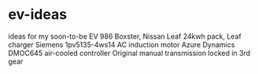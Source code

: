 # ev-ideas
ideas for my soon-to-be EV
986 Boxster, Nissan Leaf 24kwh pack, Leaf charger
Siemens 1pv5135-4ws14 AC induction motor
Azure Dynamics DMOC645 air-cooled controller
Original manual transmission locked in 3rd gear
